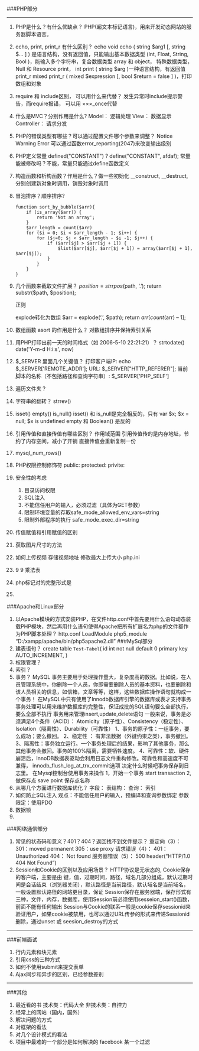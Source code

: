 ###PHP部分
***
1. PHP是什么？有什么优缺点？
    PHP(超文本标记语言)，用来开发动态网站的服务器脚本语言。
2. echo, print, print_r 有什么区别？
    echo void echo ( string $arg1 [, string $... ] ) 是语言结构，没有返回值，只能输出基本数据类型 (Int, Float, String, Bool )，能输入多个字符串，复合数据类型 array 和 object， 特殊数据类型，Null 和 Resource
    print， int print ( string $arg )一种语言结构，有返回值
    print_r mixed print_r ( mixed $expression [, bool $return = false ] )，打印数组和对象
3. require 和 include区别， 可以用什么来代替？
    发生异常时include提示警告，而require报错， 可以用 ×××_once代替
4. 什么是MVC？分别作用是什么?
    Model： 逻辑处理
    View： 数据显示
    Controller： 请求分发
5. PHP的错误类型有哪些？可以通过配置文件哪个参数来调整？
    Notice
    Warning
    Error
    可以通过函数error_reporting(2047)来改变输出级别
6. PHP定义常量
    defined("CONSTANT") ? define("CONSTANT", afdaf);
    常量能被修改吗？不能，常量只能通过define函数定义
7. 构造函数和析构函数？作用是什么？做一些初始化
    __construct, __destruct, 分别创建新对象时调用，销毁对象时调用
8. 冒泡排序？顺序排序?
    ```
    function sort_by_bubble($arr){
        if (is_array($arr)) {
            return 'Not an array';
        }
        $arr_length = count($arr)
        for ($i = 0; $i < $arr_length - 1; $i++) {
            for ($j=0; $j < $arr_length - $i -1; $j++) {
                if ($arr[$j] > $arr[$j + 1]) {
                    $list($arr[$j], $arr[$j + 1]) = array($arr[$j + 1], $arr[$j]);
                }
            }
        }
    }

    ```
9. 几个函数来截取文件扩展？
    $position = strrpos($path, ‘.’);
    return substr($path, $position);
    
    正则

    explode转化为数组
    $arr = explode(‘.’, $path);
    return $arr[count($arr) – 1];
10. 数组函数 asort  的作用是什么？
    对数组排序并保持索引关系
11. 用PHP打印出前一天的时间格式（如 2006-5-10 22:21:21）？
    strtodate()
    date('Y-m-d H:i:s', now)
12. $_SERVER 里面几个关键值？
    打印客户端IP: echo $_SERVER['REMOTE_ADDR']; 
    URL: $_SERVER["HTTP_REFERER"];
    当前脚本的名称（不包括路径和查询字符串）:  $_SERVER['PHP_SELF']
13. 遍历文件夹？
14. 字符串的翻转？
    strrev()
15. isset() empty() is_null()
    isset() 和 is_null是完全相反的，只有 var $x; $x = null; $x is undefined
    empty 和 Boolean() 是反的 
16. 引用传值和直接传值有哪些区别？
    作用域范围
    引用传值传的是内存地址，节约了内存空间，减小了开销
    直接传值会重新复制一份
17. mysql_num_rows()
18. PHP权限控制修饰符
    public:
    protected:
    privite: 
19. 安全性的考虑
    1. 目录访问权限
    2. SQL注入
    3. 不能信任用户的输入，必须过滤（具体为GET参数）
    4. 限制环境变量的存取safe_mode_allowed_env_vars=string
    5. 限制外部程序的执行
        safe_mode_exec_dir=string
20. 传值赋值和引用赋值的区别
21. 获取图片尺寸的方法
22. 如何上传视频
    存储视频地址
    修改最大上传大小 php.ini
23. 9 9 乘法表
24. php标记对的完整形式是
25. <?php echo 8%(-2) ?>


###Apache和Linux部分
1. 以Apache模块的方式安装PHP，在文件http.conf中首先要用什么语句动态装载PHP模块，然后再用什么语句使得Apache把所有扩展名为php的文件都作为PHP脚本处理？
    http.conf LoadModule php5_module “D:/xampp/apache/bin/php5apache2.dll”
###MySql部分
1. 建表语句？
    create table `Test-Tabel`(
        id int not null default 0 primary key AUTO_INCREMENT,
    )
2. 权限管理？
3. 索引？
4. 事务？
    MySQL 事务主要用于处理操作量大，复杂度高的数据。比如说，在人员管理系统中，你删除一个人员，你即需要删除人员的基本资料，也要删除和该人员相关的信息，如信箱，文章等等，这样，这些数据库操作语句就构成一个事务！
在MySQL中只有使用了Innodb数据库引擎的数据库或表才支持事务
事务处理可以用来维护数据库的完整性，保证成批的SQL语句要么全部执行，要么全部不执行
事务用来管理insert,update,delete语句
一般来说，事务是必须满足4个条件（ACID）： Atomicity（原子性）、Consistency（稳定性）、Isolation（隔离性）、Durability（可靠性）
1、事务的原子性：一组事务，要么成功；要么撤回。
2、稳定性 ： 有非法数据（外键约束之类），事务撤回。
3、隔离性：事务独立运行。一个事务处理后的结果，影响了其他事务，那么其他事务会撤回。事务的100%隔离，需要牺牲速度。
4、可靠性：软、硬件崩溃后，InnoDB数据表驱动会利用日志文件重构修改。可靠性和高速度不可兼得， innodb_flush_log_at_trx_commit选项 决定什么时候吧事务保存到日志里。
在Mysql控制台使用事务来操作
1，开始一个事务
start transaction
2, 做保存点
save point 保存点名称
5. 从哪几个方面进行数据库优化？
    字段：
    表结构：
    查询：
    索引
6. 如何防止SQL注入
    观点：不能信任用户的输入，预编译和查询参数绑定
    参数限定：使用PDO
7. 数据锁
8. 
###网络通信部分
1. 常见的状态码和意义？401？404？返回找不到文件提示？
 重定向（3）：
 301：moved permanent
 305：use proxy
 请求错误（4）：
 401： Unauthorized
 404： Not found
 服务器错误（5）：
 500 
 header(“HTTP/1.0 404 Not Found”)
2. Session和Cookie的区别以及应用场景？
HTTP协议是无状态的,
Cookie保存的客户端，主要是由 键，值，过期时间，路径，域名几部分组成，默认过期时间是会话结束（浏览器关闭），默认路径是当前路径，默认域名是当前域名，一般设置默认路径的网站更目录，保证
Session保存在服务器端，保存形式有三种，文件，内存，数据库，使用Session前必须使用sesseion_start()函数，前面不能有任何输出
Session与Cookie的联系一般是cookie保存sessionid来验证用户，如果cookie被禁用，也可以通过URL传参的形式来传递Sessionid
删除，通过unset 或 seesion_destroy的方式

***
###前端面试
1. 行内元素和块元素
2. 引用css的三种方式
3. 如何不使用submit来提交表单
4. Ajax同步和异步的区别，已经参数差别

***
###其他
1. 最近看的书
    技术类：代码大全
    非技术类：自控力
2. 经常上的网站（国内，国外）
3. 解决问题的方式
4. 对框架的看法
5. 对几个设计模式的看法
6. 项目中最难的一个部分是如何解决的
    facebook
    某一个过滤


